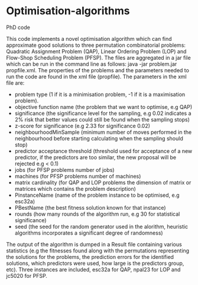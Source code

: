# Optimisation-algorithms
PhD code

This code implements a novel optimisation algorithm which can find approximate good solutions to three permutation combinatorial problems: Quadratic Assignment Problem (QAP), Linear Ordering Problem (LOP) and Flow-Shop Scheduling Problem (PFSP).
The files are aggregated in a jar file which can be run in the command line as follows:
java -jar problem.jar propfile.xml. 
The properties of the problems and the parameters needed to run the code are found in the xml file (propfile).
The parameters in the xml file are:
- problem type (1 if it is a minimisation problem, -1 if it is a maximisation problem).
- objective function name (the problem that we want to optimise, e.g QAP)
- significance (the significance level for the sampling, e.g 0.02 indicates a 2% risk that better values could still be found when the sampling stops)
- z-score for significance (e.g 2.33 for significance 0.02)
- neighbourhoodMinSample (minimum number of moves performed in the neighbourhood before starting calculating when the sampling should stop)
- predictor acceptance threshold (threshold used for acceptance of a new predictor, if the predictors are too similar, the new proposal will be rejected e.g < 0.1)
- jobs (for PFSP problems number of jobs)
- machines (for PFSP problems number of machines)
- matrix cardinality (for QAP and LOP problems the dimension of matrix or matrices which contains the problem description)
- PinstanceName (name of the problem instance to be optimised, e.g esc32a)
- PBestName (the best fitness solution known for that instance)
- rounds (how many rounds of the algorithm run, e.g 30 for statistical significance)
- seed (the seed for the random generator used in the alorithm, heuristic algorithms incorporates a significant degree of randomness)

The output of the algorithm is dumped in a Result file containing various statistics (e.g the fitnesses found along with the permutations representing the solutions for the problems, the prediction errors for the identified solutions, which predictors were used, how large is the predictors group, etc). Three instances are included, esc32a for QAP, npal23 for LOP and jc5020 for PFSP.
